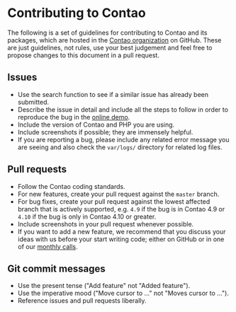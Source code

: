# Contributing to Contao

The following is a set of guidelines for contributing to Contao and its
packages, which are hosted in the [Contao organization][1] on GitHub. These
are just guidelines, not rules, use your best judgement and feel free to
propose changes to this document in a pull request.

## Issues

 * Use the search function to see if a similar issue has already been
   submitted.
 * Describe the issue in detail and include all the steps to follow in order to
   reproduce the bug in the [online demo][2].
 * Include the version of Contao and PHP you are using.
 * Include screenshots if possible; they are immensely helpful.
 * If you are reporting a bug, please include any related error message you are
   seeing and also check the `var/logs/` directory for related log files.

## Pull requests

 * Follow the Contao coding standards.
 * For new features, create your pull request against the `master` branch.
 * For bug fixes, create your pull request against the lowest affected branch
   that is actively supported, e.g. `4.9` if the bug is in Contao 4.9 or `4.10`
   if the bug is only in Contao 4.10 or greater.
 * Include screenshots in your pull request whenever possible.
 * If you want to add a new feature, we recommend that you discuss your ideas
   with us before your start writing code; either on GitHub or in one of our
   [monthly calls][3].

## Git commit messages

 * Use the present tense ("Add feature" not "Added feature").
 * Use the imperative mood ("Move cursor to …" not "Moves cursor to …").
 * Reference issues and pull requests liberally.

[1]: https://github.com/contao
[2]: https://demo.contao.org/contao
[3]: https://contao.org/en/mumble-calls.html
